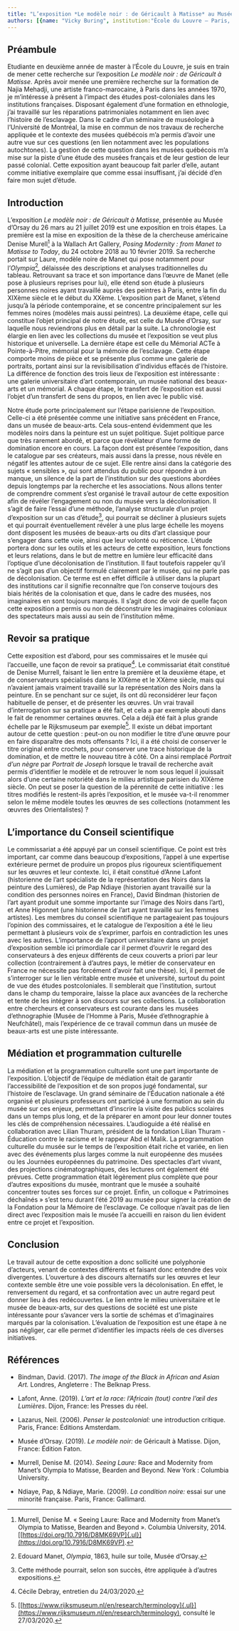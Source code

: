 ```yaml
---
title: "L’exposition *Le modèle noir : de Géricault à Matisse* au Musée d’Orsay, un exercice de décolonisation dans un musée de beaux-arts ?"
authors: [{name: "Vicky Buring", institution:"École du Louvre – Paris, France"}]
---
```


## Préambule

Etudiante en deuxième année de master à l’École du Louvre, je suis en
train de mener cette recherche sur l’exposition *Le modèle noir : de
Géricault à Matisse*. Après avoir menée une première recherche sur la
formation de Najia Mehadji, une artiste franco-marocaine, à Paris dans
les années 1970, je m’intéresse à présent à l’impact des études
post-coloniales dans les institutions françaises. Disposant également
d’une formation en ethnologie, j’ai travaillé sur les réparations
patrimoniales notamment en lien avec l’histoire de l’esclavage. Dans le
cadre d’un séminaire de muséologie à l’Université de Montréal, la mise
en commun de nos travaux de recherche appliquée et le contexte des
musées québécois m’a permis d’avoir une autre vue sur ces questions (en
lien notamment avec les populations autochtones). La gestion de cette
question dans les musées québécois m’a mise sur la piste d’une étude des
musées français et de leur gestion de leur passé colonial. Cette
exposition ayant beaucoup fait parler d’elle, autant comme initiative
exemplaire que comme essai insuffisant, j’ai décidé d’en faire mon sujet
d’étude.

## Introduction

L’exposition *Le modèle noir : de Géricault à Matisse*, présentée au
Musée d’Orsay du 26 mars au 21 juillet 2019 est une exposition en trois
étapes. La première est la mise en exposition de la thèse de la
chercheuse américaine Denise Murell[^1] à la Wallach Art Gallery,
*Posing Modernity : from Manet to Matisse to Today*, du 24 octobre 2018
au 10 février 2019. Sa recherche portait sur Laure, modèle noire de
Manet qui pose notamment pour l’*Olympia*[^2]*,* délaissée des
descriptions et analyses traditionnelles du tableau. Retrouvant sa trace
et son importance dans l’œuvre de Manet (elle pose à plusieurs reprises
pour lui), elle étend son étude à plusieurs personnes noires ayant
travaillé auprès des peintres à Paris, entre la fin du XIXème siècle et
le début du XXème. L’exposition part de Manet, s’étend jusqu’à la
période contemporaine, et se concentre principalement sur les femmes
noires (modèles mais aussi peintres). La deuxième étape, celle qui
constitue l’objet principal de notre étude, est celle du Musée d’Orsay,
sur laquelle nous reviendrons plus en détail par la suite. La
chronologie est élargie en lien avec les collections du musée et
l’exposition se veut plus historique et universelle. La dernière étape
est celle du Mémorial ACTe à Pointe-à-Pitre, mémorial pour la mémoire de
l’esclavage. Cette étape comporte moins de pièce et se présente plus
comme une galerie de portraits, portant ainsi sur la revisibilisation
d’individus effacés de l’histoire. La différence de fonction des trois
lieux de l’exposition est intéressante : une galerie universitaire d’art
contemporain, un musée national des beaux-arts et un mémorial. A chaque
étape, le transfert de l’exposition est aussi l’objet d’un transfert de
sens du propos, en lien avec le public visé.

Notre étude porte principalement sur l’étape parisienne de l’exposition.
Celle-ci a été présentée comme une initiative sans précédent en France,
dans un musée de beaux-arts. Cela sous-entend évidemment que les modèles
noirs dans la peinture est un sujet politique. Sujet politique parce que
très rarement abordé, et parce que révélateur d’une forme de domination
encore en cours. La façon dont est présentée l’exposition, dans le
catalogue par ses créateurs, mais aussi dans la presse, nous révèle en
négatif les attentes autour de ce sujet. Elle rentre ainsi dans la
catégorie des sujets « sensibles », qui sont attendus du public pour
répondre à un manque, un silence de la part de l’institution sur des
questions abordées depuis longtemps par la recherche et les
associations. Nous allons tenter de comprendre comment s’est organisé le
travail autour de cette exposition afin de révéler l’engagement ou non
du musée vers la décolonisation. Il s’agit de faire l’essai d’une
méthode, l’analyse structurale d’un projet d’exposition sur un cas
d’étude[^3], qui pourrait se décliner à plusieurs sujets et qui pourrait
éventuellement révéler à une plus large échelle les moyens dont
disposent les musées de beaux-arts ou dits d’art classique pour
s’engager dans cette voie, ainsi que leur volonté ou réticence. L’étude
portera donc sur les outils et les acteurs de cette exposition, leurs
fonctions et leurs relations, dans le but de mettre en lumière leur
efficacité dans l’optique d’une décolonisation de l’institution. Il faut
toutefois rappeler qu’il ne s’agit pas d’un objectif formulé clairement
par le musée, qui ne parle pas de décolonisation. Ce terme est en effet
difficile à utiliser dans la plupart des institutions car il signifie
reconnaître que l’on conserve toujours des biais hérités de la
colonisation et que, dans le cadre des musées, nos imaginaires en sont
toujours marqués. Il s’agit donc de voir de quelle façon cette
exposition a permis ou non de déconstruire les imaginaires coloniaux des
spectateurs mais aussi au sein de l’institution même.

## Revoir sa pratique

Cette exposition est d’abord, pour ses commissaires et le musée qui
l’accueille, une façon de revoir sa pratique[^4]. Le commissariat était
constitué de Denise Murrell, faisant le lien entre la première et la
deuxième étape, et de conservateurs spécialisés dans le XIXème et le
XXème siècle, mais qui n’avaient jamais vraiment travaillé sur la
représentation des Noirs dans la peinture. En se penchant sur ce sujet,
ils ont dû reconsidérer leur façon habituelle de penser, et de présenter
les œuvres. Un vrai travail d’interrogation sur sa pratique a été fait,
et cela a par exemple abouti dans le fait de renommer certaines œuvres.
Cela a déjà été fait à plus grande échelle par le Rijksmuseum par
exemple[^5]. Il existe un débat important autour de cette question :
peut-on ou non modifier le titre d’une œuvre pour en faire disparaître
des mots offensants ? Ici, il a été choisi de conserver le titre
original entre crochets, pour conserver une trace historique de la
domination, et de mettre le nouveau titre à côté. On a ainsi remplacé
*Portrait d’un nègre* par *Portrait de Joseph* lorsque le travail de
recherche avait permis d’identifier le modèle et de retrouver le nom
sous lequel il jouissait alors d’une certaine notoriété dans le milieu
artistique parisien du XIXème siècle. On peut se poser la question de la
pérennité de cette initiative : les titres modifiés le restent-ils après
l’exposition, et le musée va-t-il renommer selon le même modèle toutes
les œuvres de ses collections (notamment les œuvres des Orientalistes) ?

## L’importance du Conseil scientifique

Le commissariat a été appuyé par un conseil scientifique. Ce point est
très important, car comme dans beaucoup d’expositions, l’appel à une
expertise extérieure permet de produire un propos plus rigoureux
scientifiquement sur les œuvres et leur contexte. Ici, il était
constitué d’Anne Lafont (historienne de l’art spécialiste de la
représentation des Noirs dans la peinture des Lumières), de Pap Ndiaye
(historien ayant travaillé sur la condition des personnes noires en
France), David Bindman (historien de l’art ayant produit une somme
importante sur l’image des Noirs dans l’art), et Anne Higonnet (une
historienne de l’art ayant travaillé sur les femmes artistes). Les
membres du conseil scientifique ne partageaient pas toujours l’opinion
des commissaires, et le catalogue de l’exposition a été le lieu
permettant à plusieurs voix de s’exprimer, parfois en contradiction les
unes avec les autres. L’importance de l’apport universitaire dans un
projet d’exposition semble ici primordiale car il permet d’ouvrir le
regard des conservateurs à des enjeux différents de ceux couverts a
priori par leur collection (contrairement à d’autres pays, le métier de
conservateur en France ne nécessite pas forcément d’avoir fait une
thèse). Ici, il permet de s’interroger sur le lien véritable entre musée
et université, surtout du point de vue des études postcoloniales. Il
semblerait que l’institution, surtout dans le champ du temporaire,
laisse la place aux avancées de la recherche et tente de les intégrer à
son discours sur ses collections. La collaboration entre chercheurs et
conservateurs est courante dans les musées d’ethnographie (Musée de
l’Homme à Paris, Musée d’ethnographie à Neufchâtel), mais l’expérience
de ce travail commun dans un musée de beaux-arts est une piste
intéressante.

## Médiation et programmation culturelle

La médiation et la programmation culturelle sont une part importante de
l’exposition. L’objectif de l’équipe de médiation était de garantir
l’accessibilité de l’exposition et de son propos jugé fondamental, sur
l’histoire de l’esclavage. Un grand séminaire de l’Éducation nationale a
été organisé et plusieurs professeurs ont participé à une formation au
sein du musée sur ces enjeux, permettant d’inscrire la visite des
publics scolaires dans un temps plus long, et de la préparer en amont
pour leur donner toutes les clés de compréhension nécessaires.
L’audioguide a été réalisé en collaboration avec Lilian Thuram,
président de la fondation Lilian Thuram - Éducation contre le racisme et
le rappeur Abd el Malik. La programmation culturelle du musée sur le
temps de l’exposition était riche et variée, en lien avec des événements
plus larges comme la nuit européenne des musées ou les Journées
européennes du patrimoine. Des spectacles d’art vivant, des projections
cinématographiques, des lectures ont également été prévues. Cette
programmation était légèrement plus complète que pour d’autres
expositions du musée, montrant que le musée a souhaité concentrer toutes
ses forces sur ce projet. Enfin, un colloque « Patrimoines déchaînés »
s’est tenu durant l’été 2019 au musée pour signer la création de la
Fondation pour la Mémoire de l’esclavage. Ce colloque n’avait pas de
lien direct avec l’exposition mais le musée l’a accueilli en raison du
lien évident entre ce projet et l’exposition.

## Conclusion

Le travail autour de cette exposition a donc sollicité une polyphonie
d’acteurs, venant de contextes différents et faisant donc entendre des
voix divergentes. L’ouverture à des discours alternatifs sur les œuvres
et leur contexte semble être une voie possible vers la décolonisation.
En effet, le renversement du regard, et sa confrontation avec un autre
regard peut donner lieu à des redécouvertes. Le lien entre le milieu
universitaire et le musée de beaux-arts, sur des questions de société
est une piste intéressante pour s’avancer vers la sortie de schémas et
d’imaginaires marqués par la colonisation. L’évaluation de l’exposition
est une étape à ne pas négliger, car elle permet d’identifier les
impacts réels de ces diverses initiatives.

## Références

- Bindman, David. (2017). *The image of the Black in African and Asian
  Art.* Londres, Angleterre : The Belknap Press.
- Lafont, Anne. (2019). *L’art et la race: l’Africain (tout) contre
  l’œil des Lumières*. Dijon, France: les Presses du réel.

- Lazarus, Neil. (2006). *Penser le postcolonial:* une introduction
  critique. Paris, France: Éditions Amsterdam.
- Musée d’Orsay. (2019). *Le modèle noir:* de Géricault à Matisse.
  Dijon, France: Édition Faton.

- Murrell, Denise M. (2014). *Seeing Laure:* Race and Modernity from
  Manet’s Olympia to Matisse, Bearden and Beyond. New York : Columbia
  University.

- Ndiaye, Pap, & Ndiaye, Marie. (2009). *La condition noire:* essai sur
  une minorité française. Paris, France: Gallimard.

[^1]: Murrell, Denise M. « Seeing Laure: Race and Modernity from Manet’s Olympia to Matisse, Bearden and Beyond ». Columbia University, 2014.  [[https://doi.org/10.7916/D8MK69VP]{.ul}](https://doi.org/10.7916/D8MK69VP).

[^2]: Edouard Manet, *Olympia*¸ 1863, huile sur toile, Musée d’Orsay.

[^3]: Cette méthode pourrait, selon son succès, être appliquée à d’autres expositions.

[^4]: Cécile Debray, entretien du 24/03/2020.

[^5]: [[https://www.rijksmuseum.nl/en/research/terminology]{.ul}](https://www.rijksmuseum.nl/en/research/terminology),  consulté le 27/03/2020.
